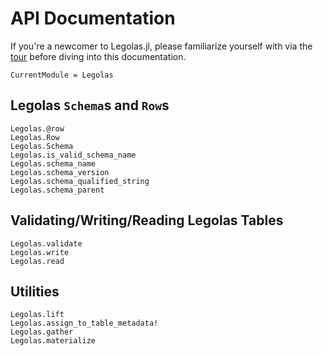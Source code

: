 # API Documentation

If you're a newcomer to Legolas.jl, please familiarize yourself with via the [tour](https://github.com/beacon-biosignals/Legolas.jl/blob/master/examples/tour.jl) before diving into this documentation.

```@meta
CurrentModule = Legolas
```

## Legolas `Schema`s and `Row`s

```@docs
Legolas.@row
Legolas.Row
Legolas.Schema
Legolas.is_valid_schema_name
Legolas.schema_name
Legolas.schema_version
Legolas.schema_qualified_string
Legolas.schema_parent
```

## Validating/Writing/Reading Legolas Tables

```@docs
Legolas.validate
Legolas.write
Legolas.read
```

## Utilities

```@docs
Legolas.lift
Legolas.assign_to_table_metadata!
Legolas.gather
Legolas.materialize
```
